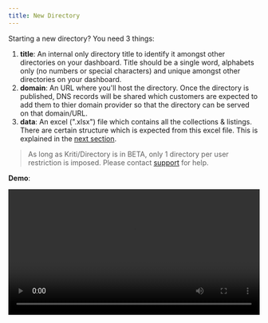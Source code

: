```yaml
---
title: New Directory
---
```


Starting a new directory? You need 3 things:

1. __title__: An internal only directory title to identify it amongst other directories on your dashboard.
  Title should be a single word, alphabets only (no numbers or special characters) and unique amongst other directories on your dashboard.
2. __domain__: An URL where you'll host the directory. Once the directory is published, DNS records will be shared
  which customers are expected to add them to thier domain provider so that the directory can be served on that domain/URL.
3. __data__: An excel (".xlsx") file which contains all the collections & listings. There are certain structure which is expected from
  this excel file. This is explained in the [next section](/docs/data).

> As long as Kriti/Directory is in BETA, only 1 directory per user restriction is imposed.
> Please contact [support](mailto:vinay.gaykar+kriti-support@proton.me) for help.

__Demo__:

<video controls width="100%">
  <source src="/assets/docs/new-directory.mp4" type="video/mp4" />
</video>
